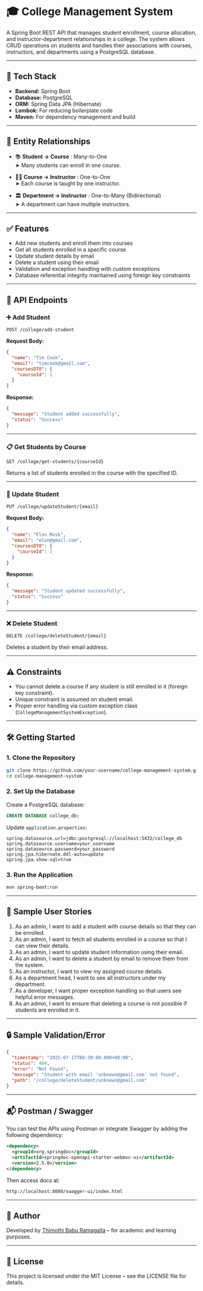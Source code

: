 # 🎓 College Management System

A Spring Boot REST API that manages student enrollment, course allocation, and instructor-department relationships in a college. The system allows CRUD operations on students and handles their associations with courses, instructors, and departments using a PostgreSQL database.

---

## 🚀 Tech Stack

- **Backend:** Spring Boot  
- **Database:** PostgreSQL  
- **ORM:** Spring Data JPA (Hibernate)  
- **Lombok:** For reducing boilerplate code  
- **Maven:** For dependency management and build

---

## 🧠 Entity Relationships

- 📚 **Student → Course** : Many-to-One  
  ➤ Many students can enroll in one course.

- 👨‍🏫 **Course → Instructor** : One-to-One  
  ➤ Each course is taught by one instructor.

- 🏛 **Department → Instructor** : One-to-Many (Bidirectional)  
  ➤ A department can have multiple instructors.

---

## ✅ Features

- Add new students and enroll them into courses  
- Get all students enrolled in a specific course  
- Update student details by email  
- Delete a student using their email  
- Validation and exception handling with custom exceptions  
- Database referential integrity maintained using foreign key constraints  

---

## 🧪 API Endpoints

### ➕ Add Student
```http
POST /college/add-student
```
**Request Body:**
```json
{
  "name": "Tim Cook",
  "email": "timcook@gmail.com",
  "coursesDTO": {
    "courseId": 1
  }
}
```
**Response:**
```json
{
  "message": "Student added successfully",
  "status": "Success"
}
```

---

### 📋 Get Students by Course
```http
GET /college/get-students/{courseId}
```
Returns a list of students enrolled in the course with the specified ID.

---

### 📝 Update Student
```http
PUT /college/updateStudent/{email}
```
**Request Body:**
```json
{
  "name": "Elon Musk",
  "email": "elon@gmail.com",
  "coursesDTO": {
    "courseId": 2
  }
}
```
**Response:**
```json
{
  "message": "Student updated successfully",
  "status": "Success"
}
```

---

### ❌ Delete Student
```http
DELETE /college/deleteStudent/{email}
```
Deletes a student by their email address.

---

## ⚠️ Constraints

- You cannot delete a course if any student is still enrolled in it (foreign key constraint).
- Unique constraint is assumed on student email.
- Proper error handling via custom exception class (`CollegeManagementSystemException`).

---

## 🛠️ Getting Started

### 1. Clone the Repository
```bash
git clone https://github.com/your-username/college-management-system.git
cd college-management-system
```

### 2. Set Up the Database
Create a PostgreSQL database:
```sql
CREATE DATABASE college_db;
```

Update `application.properties`:
```properties
spring.datasource.url=jdbc:postgresql://localhost:5432/college_db
spring.datasource.username=your_username
spring.datasource.password=your_password
spring.jpa.hibernate.ddl-auto=update
spring.jpa.show-sql=true
```

### 3. Run the Application
```bash
mvn spring-boot:run
```

---

## 🧪 Sample User Stories

1. As an admin, I want to add a student with course details so that they can be enrolled.
2. As an admin, I want to fetch all students enrolled in a course so that I can view their details.
3. As an admin, I want to update student information using their email.
4. As an admin, I want to delete a student by email to remove them from the system.
5. As an instructor, I want to view my assigned course details.
6. As a department head, I want to see all instructors under my department.
7. As a developer, I want proper exception handling so that users see helpful error messages.
8. As an admin, I want to ensure that deleting a course is not possible if students are enrolled in it.

---

## 🔒 Sample Validation/Error

```json
{
  "timestamp": "2025-07-17T08:30:00.000+00:00",
  "status": 404,
  "error": "Not Found",
  "message": "Student with email 'unknown@gmail.com' not found",
  "path": "/college/deleteStudent/unknown@gmail.com"
}
```

---

## 📬 Postman / Swagger

You can test the APIs using Postman or integrate Swagger by adding the following dependency:

```xml
<dependency>
  <groupId>org.springdoc</groupId>
  <artifactId>springdoc-openapi-starter-webmvc-ui</artifactId>
  <version>2.5.0</version>
</dependency>
```

Then access docs at:  
```bash
http://localhost:8080/swagger-ui/index.html
```

---

## 👤 Author

Developed by [Thimothi Babu Ramagalla](https://github.com/thimothybabu123) – for academic and learning purposes.

---

## 📝 License

This project is licensed under the MIT License – see the LICENSE file for details.
